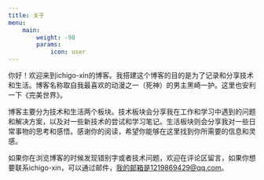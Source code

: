 ```yaml
---
title: 关于
menu:
    main: 
        weight: -90
        params:
            icon: user
---
```


你好！欢迎来到ichigo-xin的博客。我搭建这个博客的目的是为了记录和分享技术和生活。博客名称取自我最喜欢的动漫之一（死神）的男主黑崎一护。这里也安利一下《完美世界》。

博客主要分为技术和生活两个板块。技术板块会分享我在工作和学习中遇到的问题和解决方案，以及对一些新技术的尝试和学习笔记。生活板块则会分享我对一些日常事物的思考和感悟。感谢你的阅读，希望你能够在这里找到你所需要的信息和灵感。

如果你在浏览博客的时候发现错别字或者技术问题，欢迎在评论区留言，如果你想要联系ichigo-xin，可以通过邮件，我的邮箱是1219869429@qq.com。
